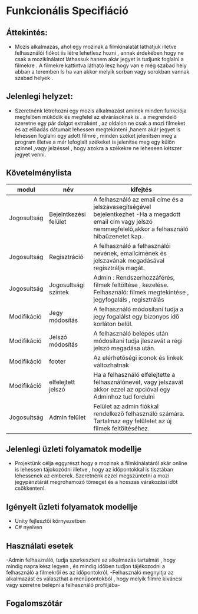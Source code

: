# Funkcionális Specifiáció

## Áttekintés:
- Mozis alkalmazás, ahol egy mozinak a filmkinálatát láthatjuk illetve felhasználói fiókot iis létre lehetlesz hozni , annak érdekében hogy ne csak a mozikínálatot láthassuk hanem akár jegyet is tudjunk foglalni a filmekre .
A filmekre kattintva látható lesz hogy van e még szabad hely abban a teremben ls ha van akkor melyik sorban vagy sorokban vannak szabad helyek . 


## Jelenlegi helyzet:
- Szeretnénk létrehozni egy mozis alkalmazást aminek minden funkciója megfelően müködik és megfelel az elvárásoknak is .
  a megrendelő szeretne egy pár dolgot extraként , az oldalon ne csak a mozi filmeket és az előadás dátumait lehessen megtekinteni ,hanem akár jegyet is lehessen foglalni egy adott filmre , minden széket jelenitsen meg a program illetve a már lefoglalt székeket is jelenitse meg egy külön szinnel ,vagy jelzéssel , hogy azokra a székekre ne leheseen kétszer jegyet venni.

## Követelménylista
|modul|név|kifejtés|
|---|---|---|
|Jogosultság|Bejelntkezési felület|A felhasználó az email címe és a jelszavasegítségével bejelentkezhet -Ha a megadott email cím vagy jelszó nemmegfelelő,akkor a felhasználó hibaüzenetet kap.|
|Jogosultság|Regisztráció|A felhasználó a felhasználói nevének, emailcímének és jelszavának megadásával regisztrálja magát.|
|Jogosultság|Jogosultsági szintek| Admin : Rendszerhozzáférés, filmek feltöltése , kezelése. Felhasználó: filmek megtekintése , jegyfogaláls , regisztrálás|
|Modifikáció|Jegy módosítás|A felhasználó módosítani tudja a jegy fogalálst egy bizonyos idő korláton belül.|
|Modifikáció|Jelszó módosítás|A felhasználó belépés után módosítani tudja jleszavát a régi jelszó megadása után.|
|Modifikáció|footer|Az elérhetőségi iconok és linkek változhatnak|
|Modifikáció|elfelejtett jelszó|Ha a felhasználó elfelejtette a felhasználónevét, vagy jelszavát akkor ezzel az opcióval egy Adminhoz tud fordulni|
|Jogosultság|Admin felület|Felület az admin fiókkal rendelkező felhasználó számára. Tartalmaz egy felületet az új filmek feltöltéséhez.|

##  Jelenlegi üzleti folyamatok modellje
- Projektünk célja eggyrészt hogy a mozinak a filmkínálatáról akár online is lehessen tájokozódni illetve , hogy az időpontokkal is tisztában lehessenek az emberek. Szeretnénk ezzel megszüntetni a mozi jegypánztárát megrohamozó tömeget és a hosszas várakozási időt  csökkenteni. 
  
##  Igényelt üzleti folyamatok modellje
- Unity fejlesztői környezetben
- C# nyelven

##  Használati esetek
-Admin felhasználó, tudja szerkeszteni az alkalmazás tartalmát , hogy mindig napra kész legyen , és mindig időben tudjon tájékozodni a felhasználó a filmekről és az időpontokról.
-Felhasználó megnyitja az alkalmazást és választhat a menüpontokból , hogy melyik filmre kiváncsi vagy szeretne belépni a felhasználó profiljába-

##  Fogalomszótár

